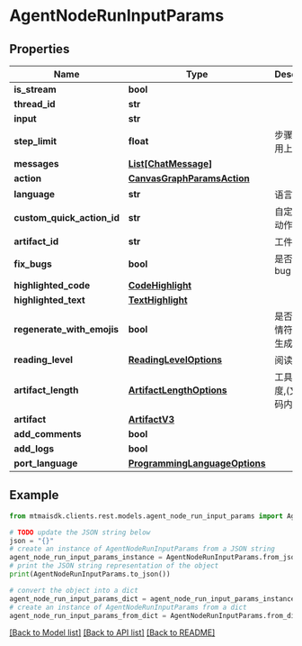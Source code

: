 # AgentNodeRunInputParams


## Properties

Name | Type | Description | Notes
------------ | ------------- | ------------- | -------------
**is_stream** | **bool** |  | 
**thread_id** | **str** |  | 
**input** | **str** |  | 
**step_limit** | **float** | 步骤限制(没用上) | [optional] 
**messages** | [**List[ChatMessage]**](ChatMessage.md) |  | [optional] 
**action** | [**CanvasGraphParamsAction**](CanvasGraphParamsAction.md) |  | [optional] 
**language** | **str** | 语言 | [optional] 
**custom_quick_action_id** | **str** | 自定义快速动作ID | [optional] 
**artifact_id** | **str** | 工件ID | [optional] 
**fix_bugs** | **bool** | 是否修复bug | [optional] 
**highlighted_code** | [**CodeHighlight**](.md) |  | [optional] 
**highlighted_text** | [**TextHighlight**](.md) |  | [optional] 
**regenerate_with_emojis** | **bool** | 是否使用表情符号重新生成 | [optional] 
**reading_level** | [**ReadingLevelOptions**](ReadingLevelOptions.md) | 阅读级别 | [optional] 
**artifact_length** | [**ArtifactLengthOptions**](ArtifactLengthOptions.md) | 工具内容长度,(文章,代码内容长度) | [optional] 
**artifact** | [**ArtifactV3**](.md) |  | [optional] 
**add_comments** | **bool** |  | [optional] 
**add_logs** | **bool** |  | [optional] 
**port_language** | [**ProgrammingLanguageOptions**](ProgrammingLanguageOptions.md) |  | [optional] 

## Example

```python
from mtmaisdk.clients.rest.models.agent_node_run_input_params import AgentNodeRunInputParams

# TODO update the JSON string below
json = "{}"
# create an instance of AgentNodeRunInputParams from a JSON string
agent_node_run_input_params_instance = AgentNodeRunInputParams.from_json(json)
# print the JSON string representation of the object
print(AgentNodeRunInputParams.to_json())

# convert the object into a dict
agent_node_run_input_params_dict = agent_node_run_input_params_instance.to_dict()
# create an instance of AgentNodeRunInputParams from a dict
agent_node_run_input_params_from_dict = AgentNodeRunInputParams.from_dict(agent_node_run_input_params_dict)
```
[[Back to Model list]](../README.md#documentation-for-models) [[Back to API list]](../README.md#documentation-for-api-endpoints) [[Back to README]](../README.md)


